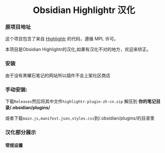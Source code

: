 <h1 align="center">Obsidian Highlightr 汉化</h2>

### 原项目地址

这个项目包含了来自 [Highlightr](https://github.com/chetachiezikeuzor/Highlightr-Plugin) 的代码，遵循 MPL 许可。

本项目是Obsidian Highlightr的汉化,如果有汉化不对的地方，欢迎来矫正。

### 安装

由于没有黑曜石笔记的网站所以插件不会上架社区商店

### 手动安装:

下载`Releases`然后将其中文件`highlightr-plugin-zh-cn.zip` 解压到 **你的笔记目录/.obsidian/plugins/**

或者下载`main.js,manifest.json,styles.css`到/.obsidian/plugins/的目录里

### 汉化部分展示
#### 常规设置
